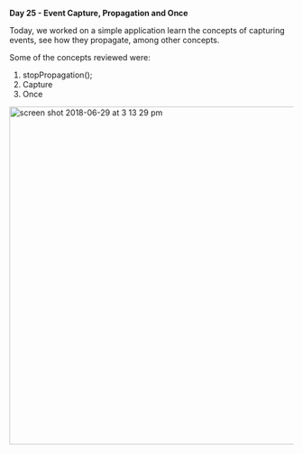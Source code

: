 <strong>Day 25 - Event Capture, Propagation and Once</strong>

Today, we worked on a simple application learn the concepts of capturing events, see how they propagate, among other concepts.

Some of the concepts reviewed were:

1. stopPropagation();
2. Capture
3. Once


<img width="600" alt="screen shot 2018-06-29 at 3 13 29 pm" src="https://user-images.githubusercontent.com/33431535/42110417-fd2af488-7bae-11e8-927f-e41c9ca7472a.png">
